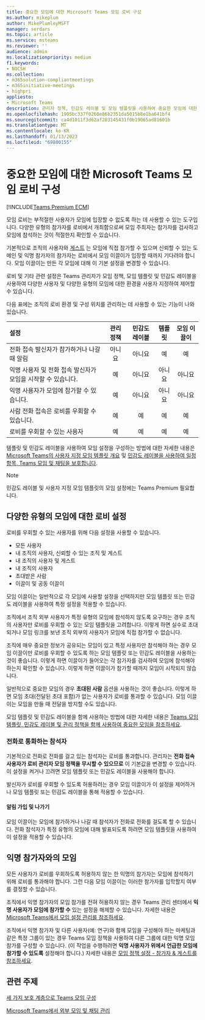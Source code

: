 ```yaml
---
title: 중요한 모임에 대한 Microsoft Teams 모임 로비 구성
ms.author: mikeplum
author: MikePlumleyMSFT
manager: serdars
ms.topic: article
ms.service: msteams
ms.reviewer: ''
audience: admin
ms.localizationpriority: medium
f1.keywords:
- NOCSH
ms.collection:
- m365solution-compliantmeetings
- m365initiative-meetings
- highpri
appliesto:
- Microsoft Teams
description: 관리자 정책, 민감도 레이블 및 모임 템플릿을 사용하여 중요한 모임에 대한 보안을 강화하도록 Teams 모임 로비를 구성하는 방법을 알아봅니다.
ms.openlocfilehash: 1905bc337f0260e86b2351da5015b8e1ba641bf4
ms.sourcegitcommit: ca4d1011f3d62af203145431f0b19065ad81601b
ms.translationtype: MT
ms.contentlocale: ko-KR
ms.lasthandoff: 01/13/2023
ms.locfileid: "69800155"
---
```

# <a name="configure-the-microsoft-teams-meeting-lobby-for-sensitive-meetings"></a>중요한 모임에 대한 Microsoft Teams 모임 로비 구성

[!INCLUDE[Teams Premium ECM](includes/teams-premium-ecm.md)]

모임 로비는 부적절한 사용자가 모임에 입장할 수 없도록 하는 데 사용할 수 있는 도구입니다. 다양한 유형의 참가자를 로비에서 개최함으로써 모임 주최자는 참가자를 검사하고 모임에 참석하는 것이 적절한지 확인할 수 있습니다.

기본적으로 조직의 사용자와 [게스트](guest-access.md) 는 모임에 직접 참가할 수 있으며 신뢰할 수 있는 도메인 및 익명 참가자의 참가자는 로비에서 모임 이끌이가 입장할 때까지 기다려야 합니다. 모임 이끌이는 만든 각 모임에 대해 이 기본 설정을 변경할 수 있습니다.

로비 및 기타 관련 설정은 Teams 관리자가 모임 정책, 모임 템플릿 및 민감도 레이블을 사용하여 다양한 사용자 및 다양한 유형의 모임에 대한 환경을 사용자 지정하여 제어할 수 있습니다.

다음 표에는 조직의 로비 환경 및 구성 위치를 관리하는 데 사용할 수 있는 기능이 나와 있습니다.

|설정|관리 정책|민감도 레이블|템플릿|모임 이끌이|
|:------|:----------:|:---------------:|:------:|:---------------:|
|전화 접속 발신자가 참가하거나 나갈 때 알림|아니요|아니요|예|예|
|익명 사용자 및 전화 접속 발신자가 모임을 시작할 수 있습니다.|예|아니요|아니요|아니요|
|익명 사용자가 모임에 참가할 수 있습니다.|예|아니요|아니요|아니요|
|사람 전화 접속은 로비를 우회할 수 있습니다.|예|예|예|예|
|로비를 우회할 수 있는 사용자|예|예|예|예|

템플릿 및 민감도 레이블을 사용하여 모임 설정을 구성하는 방법에 대한 자세한 내용은 [Microsoft Teams의 사용자 지정 모임 템플릿 개요](custom-meeting-templates-overview.md) 및 [민감도 레이블을 사용하여 일정 항목, Teams 모임 및 채팅을 보호합니다](/microsoft-365/compliance/sensitivity-labels-meetings).

> [!Note]
> 민감도 레이블 및 사용자 지정 모임 템플릿의 모임 설정에는 Teams Premium 필요합니다.

## <a name="lobby-settings-for-different-types-of-meetings"></a>다양한 유형의 모임에 대한 로비 설정

로비를 우회할 수 있는 사용자를 위해 다음 설정을 사용할 수 있습니다.

- 모든 사용자
- 내 조직의 사용자, 신뢰할 수 있는 조직 및 게스트
- 내 조직의 사용자 및 게스트
- 내 조직의 사용자
- 초대받은 사람
- 이끌이 및 공동 이끌이

모임 이끌이는 일반적으로 각 모임에 사용할 설정을 선택하지만 모임 템플릿 또는 민감도 레이블을 사용하여 특정 설정을 적용할 수 있습니다.

조직에서 조직 외부 사용자가 특정 유형의 모임에 참석하지 않도록 요구하는 경우 조직의 사용자만 로비를 우회할 수 있는 모임 템플릿을 고려합니다. 이렇게 하면 실수로 초대되거나 모임 링크를 보낸 조직 외부의 사용자가 모임에 직접 참가할 수 없습니다.

조직에 매우 중요한 정보가 공유되는 모임이 있고 특정 사용자만 참석해야 하는 경우 모임 이끌이만 로비를 우회할 수 있도록 하는 모임 템플릿 또는 민감도 레이블을 사용하는 것이 좋습니다. 이렇게 하면 이끌이가 들어오는 각 참가자를 검사하여 모임에 참석해야 하는지 확인할 수 있습니다. 이렇게 하면 이끌이가 참가할 때까지 모임이 시작되지 않습니다.

일반적으로 중요한 모임의 경우 **초대된 사람** 옵션을 사용하는 것이 좋습니다. 이렇게 하면 모임 초대(전달된 초대 포함)가 없는 사용자가 로비를 통과할 수 있습니다. 모임 이끌이는 모임을 만들 때 전달을 방지할 수도 있습니다.

모임 템플릿 및 민감도 레이블을 함께 사용하는 방법에 대한 자세한 내용은 [Teams 모임 템플릿, 민감도 레이블 및 관리 정책을 함께 사용하여 중요한 모임을 참조하세요](meeting-templates-sensitivity-labels-policies.md).

### <a name="attendees-calling-in-by-phone"></a>전화로 통화하는 참석자

기본적으로 전화로 전화를 걸고 있는 참석자는 로비를 통과합니다. 관리자는 **전화 접속 사용자가 로비 관리자 모임 정책을 무시할 수 있으므로** 이 기본값을 변경할 수 있습니다. 이 설정을 켜거나 끄려면 모임 템플릿 또는 민감도 레이블을 사용해야 합니다.

발신자가 로비를 우회할 수 있도록 허용하려는 경우 모임 이끌이가 이 설정을 제어하거나 모임 템플릿 또는 민감도 레이블을 통해 적용할 수 있습니다.

#### <a name="join-and-leave-notifications"></a>알림 가입 및 나가기

모임 이끌이는 모임에 참가하거나 나갈 때 참석자가 전화로 전화를 걸도록 할 수 있습니다. 전화 참석자가 특정 유형의 모임에 대해 발표되도록 하려면 모임 템플릿을 사용하여 이 설정을 적용할 수 있습니다.

## <a name="meeting-with-anonymous-participants"></a>익명 참가자와의 모임

모든 사용자가 로비를 우회하도록 허용하지 않는 한 익명의 참가자는 모임에 참석하기 위해 로비를 통과해야 합니다. 그런 다음 모임 이끌이는 이러한 참가자를 입학할지 여부를 결정할 수 있습니다.

조직에서 익명 참가자의 모임 참가를 전혀 허용하지 않는 경우 Teams 관리 센터에서 **익명 사용자가 모임에 참가할 수** 있는 설정을 해제할 수 있습니다. 자세한 내용은 [Microsoft Teams에서 모임 설정 관리를 참조하세요](/microsoftteams/meeting-settings-in-teams).

조직에서 익명 참가자 및 다른 사용자(예: 연구)와 함께 모임을 구성해야 하는 마케팅과 같은 특정 그룹이 있는 경우 Teams 모임 정책을 사용하여 다른 그룹에 대한 익명 모임 참가를 구성할 수 있습니다. (이 작업을 수행하려면 **익명 사용자가 위에서 언급한 모임에 참가할 수 있도록** 설정해야 합니다.) 자세한 내용은 [모임 정책 설정 - 참가자 & 게스트를 참조하세요](/microsoftteams/meeting-policies-participants-and-guests).

## <a name="related-topics"></a>관련 주제

[세 가지 보호 계층으로 Teams 모임 구성](configure-meetings-three-tiers-protection.md)

[Microsoft Teams에서 외부 모임 및 채팅 관리](/microsoftteams/manage-external-access)
